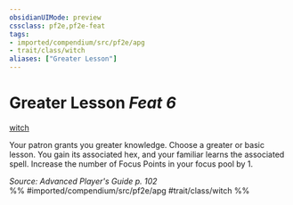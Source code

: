 ```yaml
---
obsidianUIMode: preview
cssclass: pf2e,pf2e-feat
tags:
- imported/compendium/src/pf2e/apg
- trait/class/witch
aliases: ["Greater Lesson"]
---
```

# Greater Lesson  *Feat 6*  
[witch](rules/traits/witch-apg.md)  


Your patron grants you greater knowledge. Choose a greater or basic lesson. You gain its associated hex, and your familiar learns the associated spell. Increase the number of Focus Points in your focus pool by 1.

*Source: Advanced Player's Guide p. 102*  
%% #imported/compendium/src/pf2e/apg #trait/class/witch %%
